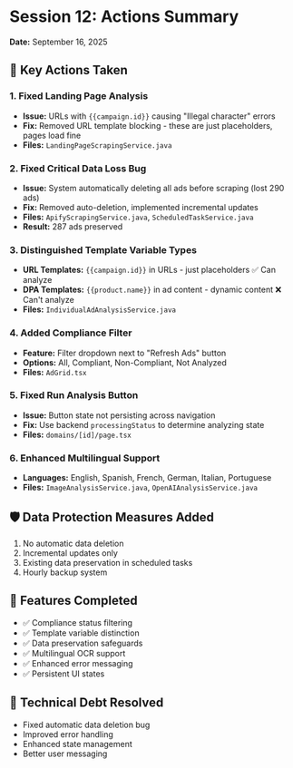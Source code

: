 # Session 12: Actions Summary
**Date:** September 16, 2025

## 🎯 **Key Actions Taken**

### **1. Fixed Landing Page Analysis**
- **Issue:** URLs with `{{campaign.id}}` causing "Illegal character" errors
- **Fix:** Removed URL template blocking - these are just placeholders, pages load fine
- **Files:** `LandingPageScrapingService.java`

### **2. Fixed Critical Data Loss Bug**
- **Issue:** System automatically deleting all ads before scraping (lost 290 ads)
- **Fix:** Removed auto-deletion, implemented incremental updates
- **Files:** `ApifyScrapingService.java`, `ScheduledTaskService.java`
- **Result:** 287 ads preserved

### **3. Distinguished Template Variable Types**
- **URL Templates:** `{{campaign.id}}` in URLs - just placeholders ✅ Can analyze
- **DPA Templates:** `{{product.name}}` in ad content - dynamic content ❌ Can't analyze
- **Files:** `IndividualAdAnalysisService.java`

### **4. Added Compliance Filter**
- **Feature:** Filter dropdown next to "Refresh Ads" button
- **Options:** All, Compliant, Non-Compliant, Not Analyzed
- **Files:** `AdGrid.tsx`

### **5. Fixed Run Analysis Button**
- **Issue:** Button state not persisting across navigation
- **Fix:** Use backend `processingStatus` to determine analyzing state
- **Files:** `domains/[id]/page.tsx`

### **6. Enhanced Multilingual Support**
- **Languages:** English, Spanish, French, German, Italian, Portuguese
- **Files:** `ImageAnalysisService.java`, `OpenAIAnalysisService.java`

## 🛡️ **Data Protection Measures Added**
1. No automatic data deletion
2. Incremental updates only
3. Existing data preservation in scheduled tasks
4. Hourly backup system

## 🎉 **Features Completed**
- ✅ Compliance status filtering
- ✅ Template variable distinction
- ✅ Data preservation safeguards
- ✅ Multilingual OCR support
- ✅ Enhanced error messaging
- ✅ Persistent UI states

## 🔧 **Technical Debt Resolved**
- Fixed automatic data deletion bug
- Improved error handling
- Enhanced state management
- Better user messaging
